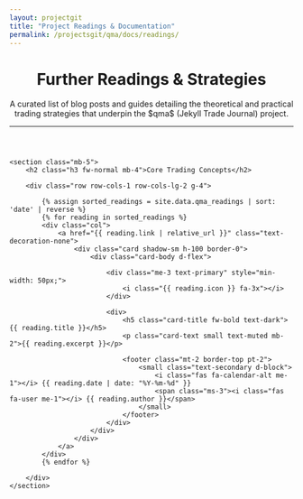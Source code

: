 ```yaml
---
layout: projectgit
title: "Project Readings & Documentation"
permalink: /projectsgit/qma/docs/readings/
---
```


<div class="container my-5">
    <header class="mb-5">
        <h1 class="display-5 fw-bold text-primary">Further Readings & Strategies</h1>
        <p class="lead">A curated list of blog posts and guides detailing the theoretical and practical trading strategies that underpin the $qma$ (Jekyll Trade Journal) project.</p>
        <hr>
    </header>

    <section class="mb-5">
        <h2 class="h3 fw-normal mb-4">Core Trading Concepts</h2>
        
        <div class="row row-cols-1 row-cols-lg-2 g-4">
            
            {% assign sorted_readings = site.data.qma_readings | sort: 'date' | reverse %}
            {% for reading in sorted_readings %}
            <div class="col">
                <a href="{{ reading.link | relative_url }}" class="text-decoration-none">
                    <div class="card shadow-sm h-100 border-0">
                        <div class="card-body d-flex">
                            
                            <div class="me-3 text-primary" style="min-width: 50px;">
                                <i class="{{ reading.icon }} fa-3x"></i>
                            </div>
                            
                            <div>
                                <h5 class="card-title fw-bold text-dark">{{ reading.title }}</h5>
                                <p class="card-text small text-muted mb-2">{{ reading.excerpt }}</p>
                                
                                <footer class="mt-2 border-top pt-2">
                                    <small class="text-secondary d-block">
                                        <i class="fas fa-calendar-alt me-1"></i> {{ reading.date | date: "%Y-%m-%d" }} 
                                        <span class="ms-3"><i class="fas fa-user me-1"></i> {{ reading.author }}</span>
                                    </small>
                                </footer>
                            </div>
                        </div>
                    </div>
                </a>
            </div>
            {% endfor %}
            
        </div>
    </section>

</div>